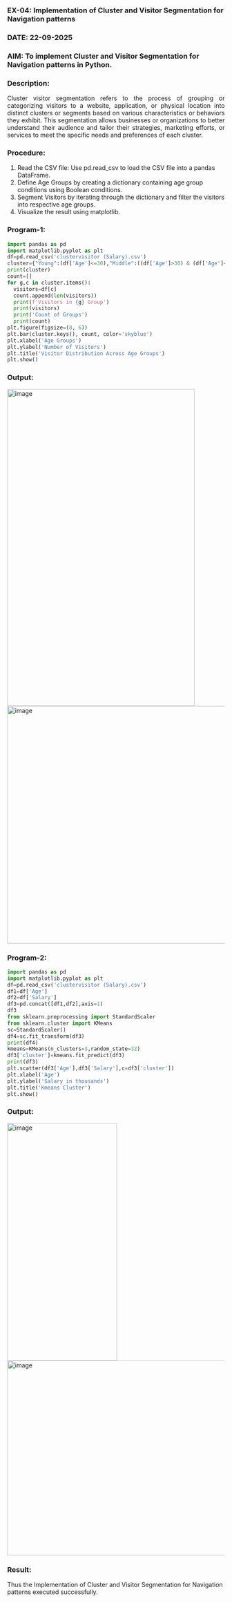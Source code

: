 ### EX-04: Implementation of Cluster and Visitor Segmentation for Navigation patterns
### DATE: 22-09-2025
### AIM: To implement Cluster and Visitor Segmentation for Navigation patterns in Python.
### Description:
<div align= "justify">Cluster visitor segmentation refers to the process of grouping or categorizing visitors to a website, 
  application, or physical location into distinct clusters or segments based on various characteristics or behaviors they exhibit. 
  This segmentation allows businesses or organizations to better understand their audience and tailor their strategies, marketing efforts, 
  or services to meet the specific needs and preferences of each cluster.</div>
  
### Procedure:
1) Read the CSV file: Use pd.read_csv to load the CSV file into a pandas DataFrame.
2) Define Age Groups by creating a dictionary containing age group conditions using Boolean conditions.
3) Segment Visitors by iterating through the dictionary and filter the visitors into respective age groups.
4) Visualize the result using matplotlib.

### Program-1:
```python
import pandas as pd
import matplotlib.pyplot as plt
df=pd.read_csv('clustervisitor (Salary).csv')
cluster={"Young":(df['Age']<=30),"Middle":((df['Age']>30) & (df['Age']<=50)),"Older":(df['Age']>50)}
print(cluster)
count=[]
for g,c in cluster.items():
  visitors=df[c]
  count.append(len(visitors))
  print(f'Visitors in {g} Group')
  print(visitors)
  print('Count of Groups')
  print(count)
plt.figure(figsize=(8, 6))
plt.bar(cluster.keys(), count, color='skyblue')
plt.xlabel('Age Groups')
plt.ylabel('Number of Visitors')
plt.title('Visitor Distribution Across Age Groups')
plt.show()
```
### Output:
<img width="434" height="734" alt="image" src="https://github.com/user-attachments/assets/e8b4a5b4-e468-4c71-b6a0-b07980dac9f1" />
<img width="756" height="550" alt="image" src="https://github.com/user-attachments/assets/e494066f-6ce8-43c2-9924-baf404f10207" />


### Program-2:
```python
import pandas as pd
import matplotlib.pyplot as plt
df=pd.read_csv('clustervisitor (Salary).csv')
df1=df['Age']
df2=df['Salary']
df3=pd.concat([df1,df2],axis=1)
df3
from sklearn.preprocessing import StandardScaler
from sklearn.cluster import KMeans
sc=StandardScaler()
df4=sc.fit_transform(df3)
print(df4)
kmeans=KMeans(n_clusters=3,random_state=32)
df3['cluster']=kmeans.fit_predict(df3)
print(df3)
plt.scatter(df3['Age'],df3['Salary'],c=df3['cluster'])
plt.xlabel('Age')
plt.ylabel('Salary in thousands')
plt.title('Kmeans Cluster')
plt.show()
```

### Output:
<img width="254" height="550" alt="image" src="https://github.com/user-attachments/assets/8f48851a-71d7-498b-b929-3b69a7d1c731" />
<img width="649" height="451" alt="image" src="https://github.com/user-attachments/assets/d01ead70-edc3-41ea-bf19-f87031fa775a" />


### Result:
Thus the Implementation of Cluster and Visitor Segmentation for Navigation patterns executed successfully.
